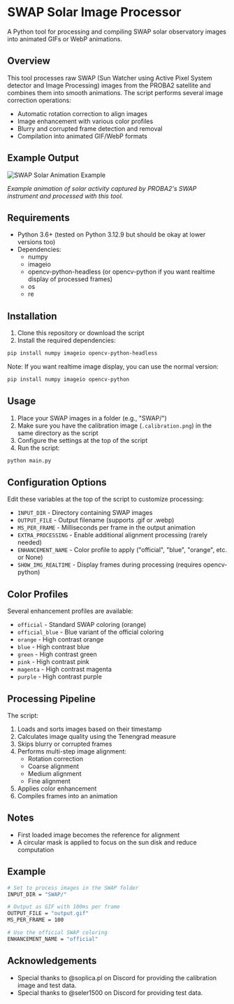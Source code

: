 # SWAP Solar Image Processor

A Python tool for processing and compiling SWAP solar observatory images into animated GIFs or WebP animations.

## Overview

This tool processes raw SWAP (Sun Watcher using Active Pixel System detector and Image Processing) images from the PROBA2 satellite and combines them into smooth animations. The script performs several image correction operations:

- Automatic rotation correction to align images
- Image enhancement with various color profiles
- Blurry and corrupted frame detection and removal
- Compilation into animated GIF/WebP formats

## Example Output

![SWAP Solar Animation Example](https://github.com/aznohonza/proba2_image_processor/raw/main/examples/example_output.gif)

*Example animation of solar activity captured by PROBA2's SWAP instrument and processed with this tool.*

## Requirements

- Python 3.6+ (tested on Python 3.12.9 but should be okay at lower versions too)
- Dependencies:
  - numpy
  - imageio
  - opencv-python-headless (or opencv-python if you want realtime display of processed frames)
  - os
  - re

## Installation

1. Clone this repository or download the script
2. Install the required dependencies:

```bash
pip install numpy imageio opencv-python-headless
```

Note: If you want realtime image display, you can use the normal version:

```bash
pip install numpy imageio opencv-python
```

## Usage

1. Place your SWAP images in a folder (e.g., "SWAP/")
2. Make sure you have the calibration image (`.calibration.png`) in the same directory as the script
3. Configure the settings at the top of the script
4. Run the script:

```bash
python main.py
```

## Configuration Options

Edit these variables at the top of the script to customize processing:

- `INPUT_DIR` - Directory containing SWAP images
- `OUTPUT_FILE` - Output filename (supports .gif or .webp)
- `MS_PER_FRAME` - Milliseconds per frame in the output animation
- `EXTRA_PROCESSING` - Enable additional alignment processing (rarely needed)
- `ENHANCEMENT_NAME` - Color profile to apply ("official", "blue", "orange", etc. or None)
- `SHOW_IMG_REALTIME` - Display frames during processing (requires opencv-python)

## Color Profiles

Several enhancement profiles are available:

- `official` - Standard SWAP coloring (orange)
- `official_blue` - Blue variant of the official coloring
- `orange` - High contrast orange
- `blue` - High contrast blue
- `green` - High contrast green
- `pink` - High contrast pink
- `magenta` - High contrast magenta
- `purple` - High contrast purple

## Processing Pipeline

The script:

1. Loads and sorts images based on their timestamp
2. Calculates image quality using the Tenengrad measure
3. Skips blurry or corrupted frames
4. Performs multi-step image alignment:
   - Rotation correction
   - Coarse alignment
   - Medium alignment
   - Fine alignment
5. Applies color enhancement
6. Compiles frames into an animation

## Notes

- First loaded image becomes the reference for alignment
- A circular mask is applied to focus on the sun disk and reduce computation

## Example

```bash
# Set to process images in the SWAP folder
INPUT_DIR = "SWAP/"

# Output as GIF with 100ms per frame
OUTPUT_FILE = "output.gif"
MS_PER_FRAME = 100

# Use the official SWAP coloring
ENHANCEMENT_NAME = "official"
```

## Acknowledgements

- Special thanks to @soplica.pl on Discord for providing the calibration image and test data.
- Special thanks to @seler1500 on Discord for providing test data.
